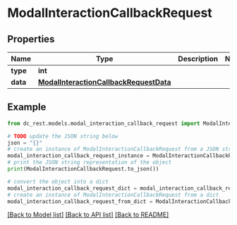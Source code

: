 # ModalInteractionCallbackRequest


## Properties

Name | Type | Description | Notes
------------ | ------------- | ------------- | -------------
**type** | **int** |  | 
**data** | [**ModalInteractionCallbackRequestData**](ModalInteractionCallbackRequestData.md) |  | 

## Example

```python
from dc_rest.models.modal_interaction_callback_request import ModalInteractionCallbackRequest

# TODO update the JSON string below
json = "{}"
# create an instance of ModalInteractionCallbackRequest from a JSON string
modal_interaction_callback_request_instance = ModalInteractionCallbackRequest.from_json(json)
# print the JSON string representation of the object
print(ModalInteractionCallbackRequest.to_json())

# convert the object into a dict
modal_interaction_callback_request_dict = modal_interaction_callback_request_instance.to_dict()
# create an instance of ModalInteractionCallbackRequest from a dict
modal_interaction_callback_request_from_dict = ModalInteractionCallbackRequest.from_dict(modal_interaction_callback_request_dict)
```
[[Back to Model list]](../README.md#documentation-for-models) [[Back to API list]](../README.md#documentation-for-api-endpoints) [[Back to README]](../README.md)


